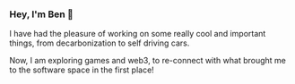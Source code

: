 ### Hey, I'm Ben 👋

I have had the pleasure of working on some really cool and important things, from decarbonization to self driving cars.

Now, I am exploring games and web3, to re-connect with what brought me to the software space in the first place!

